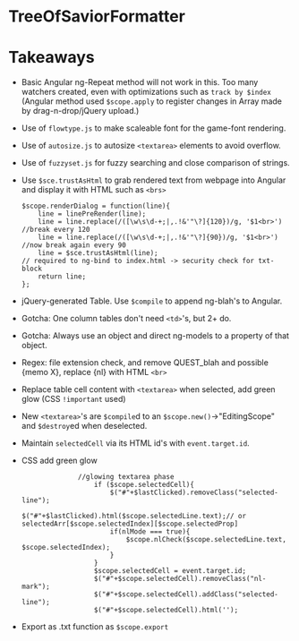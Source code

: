 # TreeOfSaviorFormatter

# Takeaways

  - Basic Angular ng-Repeat method will not work in this. Too many watchers created, even with optimizations such as ```track by $index``` (Angular method used ```$scope.apply``` to register changes in Array made by drag-n-drop/jQuery upload.)
  - Use of ```flowtype.js``` to make scaleable font for the game-font rendering.
  - Use of ```autosize.js``` to autosize ```<textarea>``` elements to avoid overflow.
  - Use of ```fuzzyset.js``` for fuzzy searching and close comparison of strings.
  - Use ```$sce.trustAsHtml``` to grab rendered text from webpage into Angular and display it with HTML such as ```<brs>```

  
  		$scope.renderDialog = function(line){
			line = linePreRender(line);
            line = line.replace(/([\w\s\d-+;|,.!&'"\?]{120})/g, '$1<br>')		//break every 120
            line = line.replace(/([\w\s\d-+;|,.!&'"\?]{90})/g, '$1<br>')		//now break again every 90
            line = $sce.trustAsHtml(line);										// required to ng-bind to index.html -> security check for txt-block
			return line;
		};
	
	
- jQuery-generated Table. Use ```$compile``` to append ng-blah's to Angular.
- Gotcha: One column tables don't need ```<td>```'s, but 2+ do.
- Gotcha: Always use an object and direct ng-models to a property of that object.
- Regex: file extension check, and remove QUEST_blah and possible {memo X}, replace {nl} with HTML ```<br>```
- Replace table cell content with ```<textarea>``` when selected, add green glow (CSS ```!important``` used)
- New ```<textarea>```'s are ```$compile```d to an ```$scope.new()```->"EditingScope" and ```$destroy```ed when deselected.
- Maintain ```selectedCell``` via its HTML id's with ```event.target.id```.
- CSS add green glow
	

					//glowing textarea phase
						if ($scope.selectedCell){
							$("#"+$lastClicked).removeClass("selected-line");
							$("#"+$lastClicked).html($scope.selectedLine.text);// or selectedArr[$scope.selectedIndex][$scope.selectedProp]
							if(nlMode === true){
								$scope.nlCheck($scope.selectedLine.text, $scope.selectedIndex);
							}
						}
						$scope.selectedCell = event.target.id;
						$("#"+$scope.selectedCell).removeClass("nl-mark");
						$("#"+$scope.selectedCell).addClass("selected-line");
						$("#"+$scope.selectedCell).html('');

 - Export as .txt function as ```$scope.export```
